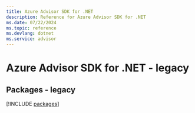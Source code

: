 ```yaml
---
title: Azure Advisor SDK for .NET
description: Reference for Azure Advisor SDK for .NET
ms.date: 07/22/2024
ms.topic: reference
ms.devlang: dotnet
ms.service: advisor
---
```

# Azure Advisor SDK for .NET - legacy
## Packages - legacy
[!INCLUDE [packages](advisor-index.md)]